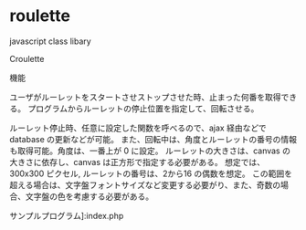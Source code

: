 # roulette
javascript class libary 

Croulette

機能

ユーザがルーレットをスタートさせストップさせた時、止まった何番を取得できる。
プログラムからルーレットの停止位置を指定して、回転させる。

ルーレット停止時、任意に設定した関数を呼べるので、ajax 経由などで database の更新などが可能。
また、回転中は、角度とルーレットの番号の情報も取得可能。角度は、一番上が 0 に設定。
ルーレットの大きさは、canvas の大きさに依存し、canvas は正方形で指定する必要がある。
想定では、300x300 ピクセル, ルーレットの番号は、2から16 の偶数を想定。
この範囲を超える場合は、文字盤フォントサイズなど変更する必要がり、また、奇数の場合、文字盤の色を考慮する必要がある。

サンプルプログラム]:index.php
